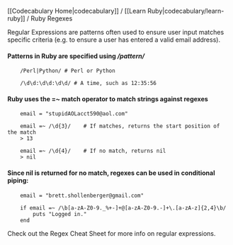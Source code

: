 [[Codecabulary Home|codecabulary]] / [[Learn Ruby|codecabulary/learn-ruby]] / Ruby Regexes

<!-- ---title: Ruby Regexes --- -->

Regular Expressions are patterns often used to ensure user input matches specific criteria (e.g. to ensure a user has entered a valid email address). 

#### Patterns in Ruby are specified using _/pattern/_

		/Perl|Python/ # Perl or Python
		
		/\d\d:\d\d:\d\d/ # A time, such as 12:35:56

#### Ruby uses the =~ match operator to match strings against regexes

		email = "stupidAOLacct590@aol.com"
		
		email =~ /\d{3}/ 	# If matches, returns the start position of the match
		> 13
		
		email =~ /\d{4}/ 	# If no match, returns nil
		> nil
		
#### Since nil is returned for no match, regexes can be used in conditional piping:

		email = "brett.shollenberger@gmail.com"
		
		if email =~ /\b[a-zA-Z0-9._%+-]+@[a-zA-Z0-9.-]+\.[a-zA-z]{2,4}\b/ 
			puts "Logged in."
		end
		
Check out the Regex Cheat Sheet for more info on regular expressions. 
